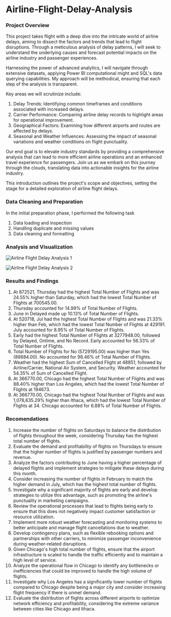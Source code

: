 # Airline-Flight-Delay-Analysis


### Project Overview
This project takes flight with a deep dive into the intricate world of airline delays, aiming to dissect the factors and trends that lead to flight disruptions. Through a meticulous analysis of delay patterns, I will seek to understand the underlying causes and forecast potential impacts on the airline industry and passenger experiences.

Harnessing the power of advanced analytics, I will navigate through extensive datasets, applying Power BI computational might and SQL's data querying capabilities. My approach will be methodical, ensuring that each step of the analysis is transparent.

Key areas we will scrutinize include:

  1.  Delay Trends: Identifying common timeframes and conditions associated with increased delays.
  2. Carrier Performance: Comparing airline delay records to highlight areas for operational improvement.
  3. Geographical Factors: Examining how different airports and routes are affected by delays.
  4. Seasonal and Weather Influences: Assessing the impact of seasonal variations and weather conditions on flight punctuality.

Our end goal is to elevate industry standards by providing a comprehensive analysis that can lead to more efficient airline operations and an enhanced travel experience for passengers. Join us as we embark on this journey through the clouds, translating data into actionable insights for the airline industry.

This introduction outlines the project's scope and objectives, setting the stage for a detailed exploration of airline flight delays.

### Data Cleaning and Preparation
In the initial preparation phase, I performed the following task
  1. Data loading and inspection
  2. Handling duplicate and missing values
  3. Data cleaning and formatting

### Analysis and Visualization
![Airline Flight Delay Analysis 1](https://github.com/Adefemi010/Airline-Flight-Delay-Analysis/assets/149597242/f081e31f-08f9-4535-87d2-8275e466e81b)

![Airline Flight Delay Analysis 2](https://github.com/Adefemi010/Airline-Flight-Delay-Analysis/assets/149597242/ae29b8eb-75d5-47a9-90bd-fd99861a36e0)

### Results and Findings
1.  At 872521, Thursday had the highest Total Number of Flights and was 24.55% higher than Saturday, which had the lowest Total Number of Flights at 700545.00.
2.	Thursday accounted for 14.99% of Total Number of Flights.
3.	June in  Delayed made up 10.13% of Total Number of Flights.
4.	At 520718, Jul had the highest Total Number of Flights and was 21.33% higher than Feb, which had the lowest Total Number of Flights at 429191. July accounted for 8.95% of Total Number of Flights.
5.	Early had the highest Total Number of Flights at 3277948.00, followed by Delayed, Ontime, and No Record. Early accounted for 56.33% of Total Number of Flights.
6.	Total Number of Flights for No (5729195.00) was higher than Yes (89884.00). No accounted for 98.46% of Total Number of Flights.
7.	Weather had the highest Sum of Cancelled Flight at 48851, followed by Airline/Carrier, National Air System, and Security. Weather accounted for 54.35% of Sum of Cancelled Flight.
8.	At 366770.00, Chicago had the highest Total Number of Flights and was 88.40% higher than Los Angeles, which had the lowest Total Number of Flights at 194673. 
9.	At 366770.00, Chicago had the highest Total Number of Flights and was 1,078,635.29% higher than Ithaca, which had the lowest Total Number of Flights at 34. Chicago accounted for 6.88% of Total Number of Flights.

### Recomendations
1.	Increase the number of flights on Saturdays to balance the distribution of flights throughout the week, considering Thursday has the highest total number of flights.
2.	Evaluate the demand and profitability of flights on Thursdays to ensure that the higher number of flights is justified by passenger numbers and revenue.
3.	Analyze the factors contributing to June having a higher percentage of delayed flights and implement strategies to mitigate these delays during this month.
4.	Consider increasing the number of flights in February to match the higher demand in July, which has the highest total number of flights.
5.	Investigate why a significant majority of flights are early and develop strategies to utilize this advantage, such as promoting the airline's punctuality in marketing campaigns.
6.	Review the operational processes that lead to flights being early to ensure that this does not negatively impact customer satisfaction or resource utilization.
7.	Implement more robust weather forecasting and monitoring systems to better anticipate and manage flight cancellations due to weather.
8.	Develop contingency plans, such as flexible rebooking options and partnerships with other carriers, to minimize passenger inconvenience during weather-related disruptions.
9.	Given Chicago's high total number of flights, ensure that the airport infrastructure is scaled to handle the traffic efficiently and to maintain a high level of service.
10.	Analyze the operational flow in Chicago to identify any bottlenecks or inefficiencies that could be improved to handle the high volume of flights.
11.	Investigate why Los Angeles has a significantly lower number of flights compared to Chicago despite being a major city and consider increasing flight frequency if there is unmet demand.
12.	Evaluate the distribution of flights across different airports to optimize network efficiency and profitability, considering the extreme variance between cities like Chicago and Ithaca.

 
